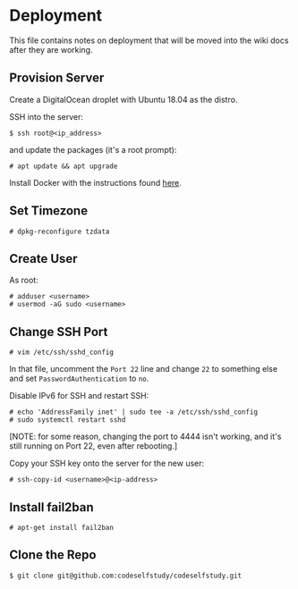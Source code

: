 # Deployment

This file contains notes on deployment that will be moved into the wiki docs after they are working.

## Provision Server

Create a DigitalOcean droplet with Ubuntu 18.04 as the distro.

SSH into the server:

```text
$ ssh root@<ip_address>
```

and update the packages (it's a root prompt):

```text
# apt update && apt upgrade
```

Install Docker with the instructions found [here](https://docs.docker.com/install/linux/docker-ce/ubuntu/#install-docker-engine---community-1).

## Set Timezone

```text
# dpkg-reconfigure tzdata
```

## Create User


As root:

```text
# adduser <username>
# usermod -aG sudo <username>
```

## Change SSH Port


```text
# vim /etc/ssh/sshd_config
```

In that file, uncomment the `Port 22` line and change `22` to something else and set `PasswordAuthentication` to `no`.

Disable IPv6 for SSH and restart SSH:

```text
# echo 'AddressFamily inet' | sudo tee -a /etc/ssh/sshd_config
# sudo systemctl restart sshd
```

[NOTE: for some reason, changing the port to 4444 isn't working, and it's still running on Port 22, even after rebooting.]

Copy your SSH key onto the server for the new user:

```text
# ssh-copy-id <username>@<ip-address>
```

## Install fail2ban

```text
# apt-get install fail2ban
```

## Clone the Repo

```text
$ git clone git@github.com:codeselfstudy/codeselfstudy.git
```
